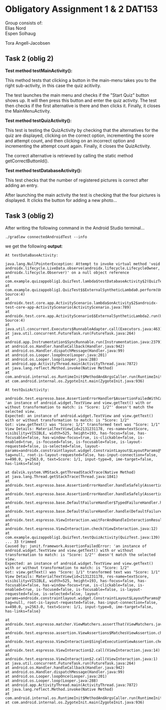 # Obligatory Assignment 1 & 2 DAT153

Group consists of:  
Elias Nord   
Espen Solhaug    

Tora Angell-Jacobsen 


## Task 2 (oblig 2)

**Test method testMainActivity():**

This method tests that clicking a button in the main-menu takes you to the right sub-activity, in this case the quiz acitivity. 

The test launches the main menu and checks if the "Start Quiz" button shows up. It will then press this button and enter the quiz activity. 
The test then checks if the first alternative is there and then clicks it. Finally, it closes the MainMenuActivity.

**Test method testQuizActivity():**

This test is testing the QuizActivity by checking that the alternatives for the quiz are displayed, 
clicking on the correct option, incrementing the score and attempt count, and then clicking on an incorrect 
option and incrementing the attempt count again. Finally, it closes the QuizActivity.

The correct alternative is retrieved by calling the static method getCorrectButtonId().

**Test method testDatabaseActivity():**

This test checks that the number of registered pictures is correct after adding an entry.

After launching the main activity the test is checking that the four pictures is displayed. It clicks the button for adding a new photo... 


## Task 3 (oblig 2)

After writing the following command in the Android Studio terminal...  

```
./gradlew connectedAndroidTest --info
```


we get the following **output**:

```
At testDataBaseActivity:

java.lang.NullPointerException: Attempt to invoke virtual method 'void androidx.lifecycle.LiveData.observe(androidx.lifecycle.LifecycleOwner, androidx.lifecycle.Observer)' on a null object reference
at com.example.quizappoblig1.QuizTest.lambda$testDatabaseActivity$2(QuizTest.java:181)
at com.example.quizappoblig1.QuizTest$$ExternalSyntheticLambda0.perform(Unknown Source:4)
at androidx.test.core.app.ActivityScenario.lambda$onActivity$2$androidx-test-core-app-ActivityScenario(ActivityScenario.java:789)
at androidx.test.core.app.ActivityScenario$$ExternalSyntheticLambda2.run(Unknown Source:4)
at java.util.concurrent.Executors$RunnableAdapter.call(Executors.java:463)
at java.util.concurrent.FutureTask.run(FutureTask.java:264)
at android.app.Instrumentation$SyncRunnable.run(Instrumentation.java:2379)
at android.os.Handler.handleCallback(Handler.java:942)
at android.os.Handler.dispatchMessage(Handler.java:99)
at android.os.Looper.loopOnce(Looper.java:201)
at android.os.Looper.loop(Looper.java:288)
at android.app.ActivityThread.main(ActivityThread.java:7872)
at java.lang.reflect.Method.invoke(Native Method)
at com.android.internal.os.RuntimeInit$MethodAndArgsCaller.run(RuntimeInit.java:548)
at com.android.internal.os.ZygoteInit.main(ZygoteInit.java:936)

At testQuizActivity:

androidx.test.espresso.base.AssertionErrorHandler$AssertionFailedWithCauseError: 'an instance of android.widget.TextView and view.getText() with or without transformation to match: is "Score: 1/2"' doesn't match the selected view.
Expected: an instance of android.widget.TextView and view.getText() with or without transformation to match: is "Score: 1/2"
Got: view.getText() was "Score: 1/1" transformed text was "Score: 1/1"
View Details: MaterialTextView{id=2131231178, res-name=textScore, visibility=VISIBLE, width=525, height=193, has-focus=false, has-focusable=false, has-window-focus=true, is-clickable=false, is-enabled=true, is-focused=false, is-focusable=false, is-layout-requested=false, is-selected=false, layout-params=androidx.constraintlayout.widget.ConstraintLayout$LayoutParams@YYYYYY, tag=null, root-is-layout-requested=false, has-input-connection=false, x=490.0, y=2563.0, text=Score: 1/1, input-type=0, ime-target=false, has-links=false}

at dalvik.system.VMStack.getThreadStackTrace(Native Method)
at java.lang.Thread.getStackTrace(Thread.java:1841)
at androidx.test.espresso.base.AssertionErrorHandler.handleSafely(AssertionErrorHandler.java:3)
at androidx.test.espresso.base.AssertionErrorHandler.handleSafely(AssertionErrorHandler.java:1)
at androidx.test.espresso.base.DefaultFailureHandler$TypedFailureHandler.handle(DefaultFailureHandler.java:4)
at androidx.test.espresso.base.DefaultFailureHandler.handle(DefaultFailureHandler.java:5)
at androidx.test.espresso.ViewInteraction.waitForAndHandleInteractionResults(ViewInteraction.java:5)
at androidx.test.espresso.ViewInteraction.check(ViewInteraction.java:12)
at com.example.quizappoblig1.QuizTest.testQuizActivity(QuizTest.java:139)
... 33 trimmed
Caused by: junit.framework.AssertionFailedError: 'an instance of android.widget.TextView and view.getText() with or without transformation to match: is "Score: 1/2"' doesn't match the selected view.
Expected: an instance of android.widget.TextView and view.getText() with or without transformation to match: is "Score: 1/2"
Got: view.getText() was "Score: 1/1" transformed text was "Score: 1/1"
View Details: MaterialTextView{id=2131231178, res-name=textScore, visibility=VISIBLE, width=525, height=193, has-focus=false, has-focusable=false, has-window-focus=true, is-clickable=false, is-enabled=true, is-focused=false, is-focusable=false, is-layout-requested=false, is-selected=false, layout-params=androidx.constraintlayout.widget.ConstraintLayout$LayoutParams@YYYYYY, tag=null, root-is-layout-requested=false, has-input-connection=false, x=490.0, y=2563.0, text=Score: 1/1, input-type=0, ime-target=false, has-links=false}

at androidx.test.espresso.matcher.ViewMatchers.assertThat(ViewMatchers.java:16)
at androidx.test.espresso.assertion.ViewAssertions$MatchesViewAssertion.check(ViewAssertions.java:7)
at androidx.test.espresso.ViewInteraction$SingleExecutionViewAssertion.check(ViewInteraction.java:2)
at androidx.test.espresso.ViewInteraction$2.call(ViewInteraction.java:14)
at androidx.test.espresso.ViewInteraction$2.call(ViewInteraction.java:1)
at java.util.concurrent.FutureTask.run(FutureTask.java:264)
at android.os.Handler.handleCallback(Handler.java:942)
at android.os.Handler.dispatchMessage(Handler.java:99)
at android.os.Looper.loopOnce(Looper.java:201)
at android.os.Looper.loop(Looper.java:288)
at android.app.ActivityThread.main(ActivityThread.java:7872)
at java.lang.reflect.Method.invoke(Native Method)
at com.android.internal.os.RuntimeInit$MethodAndArgsCaller.run(RuntimeInit.java:548)
at com.android.internal.os.ZygoteInit.main(ZygoteInit.java:936)
```



